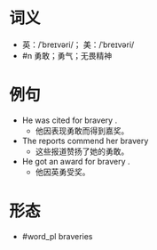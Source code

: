 # 词义
- 英：/ˈbreɪvəri/； 美：/ˈbreɪvəri/
- #n 勇敢；勇气；无畏精神
# 例句
- He was cited for bravery .
	- 他因表现勇敢而得到嘉奖。
- The reports commend her bravery
	- 这些报道赞扬了她的勇敢。
- He got an award for bravery .
	- 他因英勇受奖。
# 形态
- #word_pl braveries

